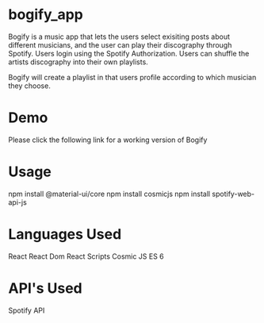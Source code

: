 


# bogify_app

Bogify is a music app that lets the users select exisiting posts about different musicians, and the user can play their discography through Spotify. Users login using the Spotify Authorization. Users can shuffle the artists discography into their own playlists.

Bogify will create a playlist in that users profile according to which musician they choose.

# Demo

Please click the following link for a working version of Bogify

# Usage

npm install @material-ui/core
npm install cosmicjs
npm install spotify-web-api-js

# Languages Used

React
React Dom
React Scripts
Cosmic JS
ES 6

# API's Used

Spotify API
